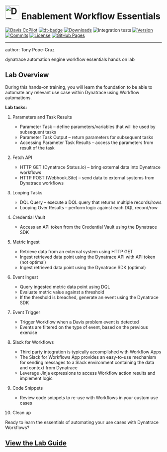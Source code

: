 # <img src="https://cdn.bfldr.com/B686QPH3/at/w5hnjzb32k5wcrcxnwcx4ckg/Dynatrace_signet_RGB_HTML.svg?auto=webp&format=pngg" alt="DT logo" width="45"> Enablement Workflow Essentials
[![Davis CoPilot](https://img.shields.io/badge/Davis%20CoPilot-AI%20Powered-purple?logo=dynatrace&logoColor=white)](https://dynatrace-wwse.github.io/codespaces-framework/dynatrace-integration/#mcp-server-integration)
[![dt-badge](https://img.shields.io/badge/Powered_by-DT_Enablement-8A2BE2?logo=dynatrace)](https://dynatrace-wwse.github.io/codespaces-framework/)
[![Downloads](https://img.shields.io/docker/pulls/shinojosa/dt-enablement?logo=docker)](https://hub.docker.com/r/shinojosa/dt-enablement)
![Integration tests](https://github.com/dynatrace-wwse/enablement-workflow-essentials/actions/workflows/integration-tests.yaml/badge.svg)
[![Version](https://img.shields.io/github/v/release/dynatrace-wwse/enablement-workflow-essentials?color=blueviolet)](https://github.com/dynatrace-wwse/enablement-workflow-essentials/releases)
[![Commits](https://img.shields.io/github/commits-since/dynatrace-wwse/enablement-workflow-essentials/latest?color=ff69b4&include_prereleases)](https://github.com/dynatrace-wwse/enablement-workflow-essentials/graphs/commit-activity)
[![License](https://img.shields.io/badge/License-Apache_2.0-blue.svg?color=green)](https://github.com/dynatrace-wwse/enablement-workflow-essentials/blob/main/LICENSE)
[![GitHub Pages](https://img.shields.io/badge/GitHub%20Pages-Live-green)](https://dynatrace-wwse.github.io/enablement-workflow-essentials/)

___

author: Tony Pope-Cruz

dynatrace automation engine workflow essentials hands on lab

## Lab Overview

During this hands-on training, you will learn the foundation to be able to automate any relevant use case within Dynatrace using Workflow automations.

**Lab tasks:**

1. Parameters and Task Results

    - Parameter Task – define parameters/variables that will be used by subsequent tasks
    - Parameter Task Output – return parameters for subsequent tasks
    - Accessing Parameter Task Results – access the parameters from result of the task

2. Fetch API

    - HTTP GET (Dynatrace Status.io) – bring external data into Dynatrace workflows
    - HTTP POST (Webhook.Site) – send data to external systems from Dynatrace workflows

3. Looping Tasks

    - DQL Query – execute a DQL query that returns multiple records/rows
    - Looping Over Results – perform logic against each DQL record/row

4. Credential Vault

    - Access an API token from the Credential Vault using the Dynatrace SDK

5. Metric Ingest

    - Retrieve data from an external system using HTTP GET
    - Ingest retrieved data point using the Dynatrace API with API token (not optimal)
    - Ingest retrieved data point using the Dynatrace SDK (optimal)

6. Event Ingest

    - Query ingested metric data point using DQL
    - Evaluate metric value against a threshold
    - If the threshold is breached, generate an event using the Dynatrace SDK

7. Event Trigger

    - Trigger Workflow when a Davis problem event is detected
    - Events are filtered on the type of event, based on the previous exercise

8. Slack for Workflows
    
    - Third party integration is typically accomplished with Workflow Apps
    - The Slack for Workflows App provides an easy-to-use mechanism for sending messages to a Slack environment containing the data and context from Dynatrace
    - Leverage Jinja expressions to access Workflow action results and implement logic

9. Code Snippets

    - Review code snippets to re-use with Workflows in your custom use cases

10. Clean up

Ready to learn the essentials of automating your use cases with Dynatrace Workflows?

## [View the Lab Guide](https://dynatrace-wwse.github.io/enablement-workflow-essentials)